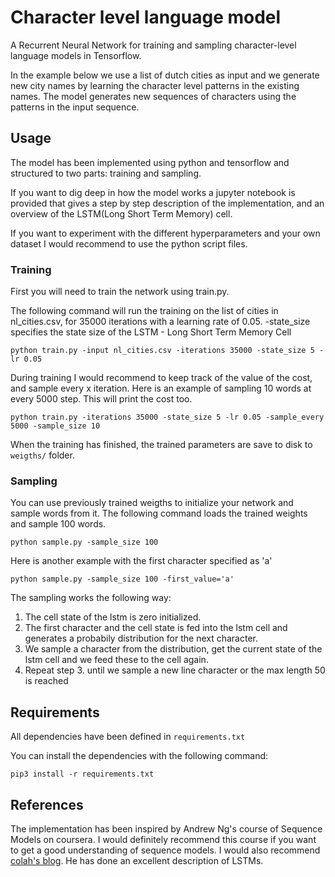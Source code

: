 # Character level language model
A Recurrent Neural Network for training and sampling character-level language models in Tensorflow.

In the example below we use a list of dutch cities as input and we generate new city names by learning the character level patterns in the existing names.
The model generates new sequences of characters using the patterns in the input sequence.

## Usage
The model has been implemented using python and tensorflow and structured to two parts: training and sampling.

If you want to dig deep in how the model works a jupyter notebook is provided that gives a step by step description of the implementation, and an overview of the LSTM(Long Short Term Memory) cell.

If you want to experiment with the different hyperparameters and your own dataset I would recommend to use the python script files.


### Training
First you will need to train the network using train.py.

The following command will run the training on the list of cities in nl_cities.csv, for 35000 iterations with a learning rate of 0.05.
-state_size specifies the state size of the LSTM - Long Short Term Memory Cell
```
python train.py -input nl_cities.csv -iterations 35000 -state_size 5 -lr 0.05
```

During training I would recommend to keep track of the value of the cost, and sample every x iteration. 
Here is an example of sampling 10 words at every 5000 step. This will print the cost too.

```
python train.py -iterations 35000 -state_size 5 -lr 0.05 -sample_every 5000 -sample_size 10
```

When the training has finished, the trained parameters are save to disk to `weigths/` folder.


### Sampling

You can use previously trained weigths to initialize your network and sample words from it.
The following command loads the trained weights and sample 100 words.

```
python sample.py -sample_size 100
```

Here is another example with the first character specified as 'a'

```
python sample.py -sample_size 100 -first_value='a'
```

The sampling works the following way: 
1. The cell state of the lstm is zero initialized. 
2. The first character and the cell state is fed into the lstm cell and generates a probabily distribution for the next character. 
3. We sample a character from the distribution, get the current state of the lstm cell and we feed these to the cell again.
4. Repeat step 3. until we sample a new line character or the max length 50 is reached


## Requirements

All dependencies have been defined in ```requirements.txt```

You can install the dependencies with the following command:

```pip3 install -r requirements.txt```

## References

The implementation has been inspired by Andrew Ng's course of Sequence Models on coursera. I would definitely recommend this course if you want to get a good understanding of sequence models. I would also recommend [colah's blog](http://colah.github.io/posts/2015-08-Understanding-LSTMs/). He has done an excellent description of LSTMs.


